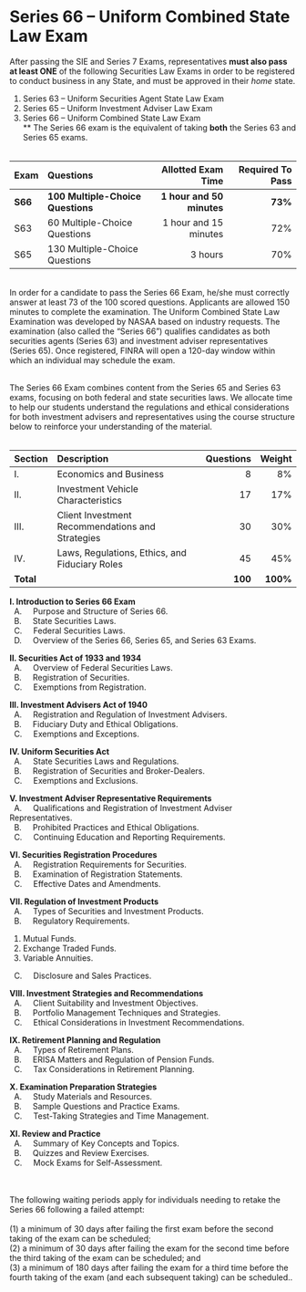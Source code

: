 # Series 66 – Uniform Combined State Law Exam</br>

After passing the SIE and Series 7 Exams, representatives **must also pass at least ONE** of the following Securities Law Exams in order to be registered to conduct business in any State, and must be approved in their *home* state.

1. Series 63 – Uniform Securities Agent State Law Exam </br>
2. Series 65 – Uniform Investment Adviser Law Exam</br>
3. Series 66 – Uniform Combined State Law Exam</br>
** The Series 66 exam is the equivalent of taking **both** the Series 63 and Series 65 exams.</br></br>

| Exam    | Questions | Allotted Exam Time | Required To Pass |
| :-------- | :------- | -------: |-------: |
| **S66**    | **100 Multiple-Choice Questions**   | **1 hour and 50 minutes**    | **73%** |
| S63    | 60 Multiple-Choice Questions    | 1 hour and 15 minutes    | 72% |
| S65    | 130 Multiple-Choice Questions    | 3 hours   | 70% |

</br>
In order for a candidate to pass the Series 66 Exam, he/she must correctly answer at least 73 of the 100 scored questions. Applicants are allowed 150 minutes to complete the examination. The Uniform Combined State Law Examination was developed by NASAA based on industry requests. The examination (also called the “Series 66”) qualifies candidates as both securities agents (Series 63) and investment adviser representatives (Series 65). Once registered, FINRA will open a 120-day window within which an individual may schedule the exam. 
</br></br>

The Series 66 Exam combines content from the Series 65 and Series 63 exams, focusing on both federal and state securities laws. We allocate time to help our students understand the regulations and ethical considerations for both investment advisers and representatives using the course structure below to reinforce your understanding of the material.
</br></br>


| Section    | Description | Questions | Weight |
| :-------- | :------- | -------: |-------: |
| I. | Economics and Business  | 8 | 8% |
| II. | Investment Vehicle Characteristics  | 17 | 17% |
| III. | Client Investment Recommendations and Strategies | 30 |  30% |
| IV. | Laws, Regulations, Ethics, and Fiduciary Roles  |45 | 45% |
| **Total** |  | **100** | **100%** |


**I. Introduction to Series 66 Exam**</br>
&nbsp; A. &nbsp; &nbsp; Purpose and Structure of Series 66.</br>
&nbsp; B. &nbsp; &nbsp; State Securities Laws.</br>
&nbsp; C. &nbsp; &nbsp; Federal Securities Laws.</br>
&nbsp; D. &nbsp; &nbsp; Overview of the Series 66, Series 65, and Series 63 Exams.</br>

**II. Securities Act of 1933 and 1934**</br>
&nbsp; A. &nbsp; &nbsp; Overview of Federal Securities Laws.</br>
&nbsp; B. &nbsp; &nbsp; Registration of Securities.</br>
&nbsp; C. &nbsp; &nbsp; Exemptions from Registration.</br>

**III. Investment Advisers Act of 1940**</br>
&nbsp; A. &nbsp; &nbsp; Registration and Regulation of Investment Advisers.</br>
&nbsp; B. &nbsp; &nbsp; Fiduciary Duty and Ethical Obligations.</br>
&nbsp; C. &nbsp; &nbsp; Exemptions and Exceptions.</br>

**IV. Uniform Securities Act**</br>
&nbsp; A. &nbsp; &nbsp; State Securities Laws and Regulations.</br>
&nbsp; B. &nbsp; &nbsp; Registration of Securities and Broker-Dealers.</br>
&nbsp; C. &nbsp; &nbsp; Exemptions and Exclusions.</br>

**V. Investment Adviser Representative Requirements**</br>
&nbsp; A. &nbsp; &nbsp; Qualifications and Registration of Investment Adviser Representatives.</br>
&nbsp; B. &nbsp; &nbsp; Prohibited Practices and Ethical Obligations.</br>
&nbsp; C. &nbsp; &nbsp; Continuing Education and Reporting Requirements.</br>

**VI. Securities Registration Procedures**</br>
&nbsp; A. &nbsp; &nbsp; Registration Requirements for Securities.</br>
&nbsp; B. &nbsp; &nbsp; Examination of Registration Statements.</br>
&nbsp; C. &nbsp; &nbsp; Effective Dates and Amendments.</br>

**VII. Regulation of Investment Products**</br>
&nbsp; A. &nbsp; &nbsp; Types of Securities and Investment Products.</br>
&nbsp; B. &nbsp; &nbsp; Regulatory Requirements.</br>
1. Mutual Funds.</br>
2. Exchange Traded Funds.</br>
3. Variable Annuities.</br>

&nbsp; C. &nbsp; &nbsp; Disclosure and Sales Practices.</br>

**VIII. Investment Strategies and Recommendations**</br>
&nbsp; A. &nbsp; &nbsp; Client Suitability and Investment Objectives.</br>
&nbsp; B. &nbsp; &nbsp;  Portfolio Management Techniques and Strategies.</br>
&nbsp; C. &nbsp; &nbsp; Ethical Considerations in Investment Recommendations.</br>

**IX. Retirement Planning and Regulation**</br>
&nbsp; A. &nbsp; &nbsp; Types of Retirement Plans.</br>
&nbsp; B. &nbsp; &nbsp; ERISA Matters and Regulation of Pension Funds.</br>
&nbsp; C. &nbsp; &nbsp; Tax Considerations in Retirement Planning.</br>

**X. Examination Preparation Strategies**</br>
&nbsp; A. &nbsp; &nbsp;  Study Materials and Resources.</br>
&nbsp; B. &nbsp; &nbsp; Sample Questions and Practice Exams.</br>
&nbsp; C. &nbsp; &nbsp; Test-Taking Strategies and Time Management.</br>

**XI. Review and Practice**</br>
&nbsp; A. &nbsp; &nbsp; Summary of Key Concepts and Topics.</br>
&nbsp; B. &nbsp; &nbsp; Quizzes and Review Exercises.</br>
&nbsp; C. &nbsp; &nbsp; Mock Exams for Self-Assessment.</br>


</br></br>
The following waiting periods apply for individuals needing to retake the Series 66 following a failed attempt:</br>
</br>
(1) a minimum of 30 days after failing the first exam before the second taking of the exam can be scheduled;</br>
(2) a minimum of 30 days after failing the exam for the second time before the third taking of the exam can be scheduled; and</br>
(3) a minimum of 180 days after failing the exam for a third time before the fourth taking of the exam (and each subsequent taking) can be scheduled..</br>

</br>

